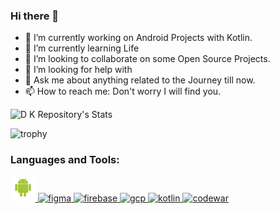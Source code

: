 ### Hi there 👋


- 🔭 I’m currently working on Android Projects with Kotlin.
- 🌱 I’m currently learning Life
- 👯 I’m looking to collaborate on some Open Source Projects. 
- 🤔 I’m looking for help with 
- 💬 Ask me about anything related to the Journey till now.
- 📫 How to reach me: Don't worry I will find you.



<p align="left">
</p>


![D K Repository's Stats](https://github-readme-stats.vercel.app/api?username=DK-UK&theme=nord&show_icons=true) 

![trophy](https://github-profile-trophy.vercel.app/?username=DK-UK&theme=onedark)

<h3 align="left">Languages and Tools:</h3>
<p align="left"> <a href="https://developer.android.com" target="_blank" rel="noreferrer"> 
  <img src="https://raw.githubusercontent.com/devicons/devicon/master/icons/android/android-original-wordmark.svg" alt="android" width="40" height="40"/> </a> 
  <a href="https://www.figma.com/" target="_blank" rel="noreferrer"> 
    <img src="https://www.vectorlogo.zone/logos/figma/figma-icon.svg" alt="figma" width="40" height="40"/>
  </a> 
  <a href="https://firebase.google.com/" target="_blank" rel="noreferrer">
    <img src="https://www.vectorlogo.zone/logos/firebase/firebase-icon.svg" alt="firebase" width="40" height="40"/>
  </a>
  <a href="https://cloud.google.com" target="_blank" rel="noreferrer">
    <img src="https://www.vectorlogo.zone/logos/google_cloud/google_cloud-icon.svg" alt="gcp" width="40" height="40"/>
  </a>  
  <a href="https://kotlinlang.org" target="_blank" rel="noreferrer">  
    <img src="https://www.vectorlogo.zone/logos/kotlinlang/kotlinlang-icon.svg" alt="kotlin" width="40" height="40"/>
  </a> 
  <a href="https://www.codewars.com/users/suraj_2" target="_blank" rel="noreferrer"> <img src="https://www.codewars.com/packs/assets/logo.61192cf7.svg" alt="codewar" width="40" height="40"/>
  </a>
</p> </br></br>

